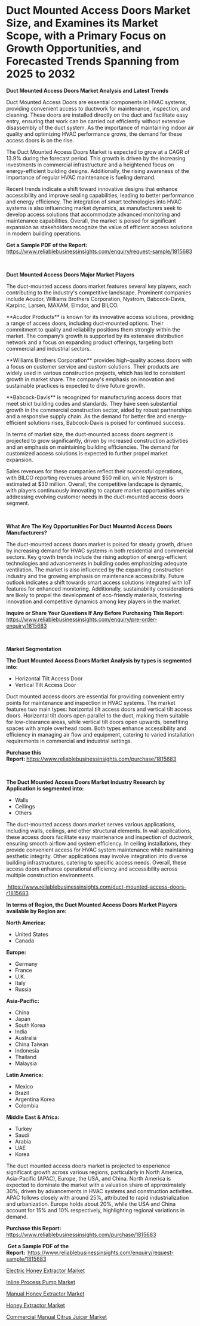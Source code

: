 <p><h1>Duct Mounted Access Doors Market Size, and Examines its Market Scope, with a Primary Focus on Growth Opportunities, and Forecasted Trends Spanning from 2025 to 2032</h1></p><p><strong>Duct Mounted Access Doors Market Analysis and Latest Trends</strong></p>
<p><p>Duct Mounted Access Doors are essential components in HVAC systems, providing convenient access to ductwork for maintenance, inspection, and cleaning. These doors are installed directly on the duct and facilitate easy entry, ensuring that work can be carried out efficiently without extensive disassembly of the duct system. As the importance of maintaining indoor air quality and optimizing HVAC performance grows, the demand for these access doors is on the rise.</p><p>The Duct Mounted Access Doors Market is expected to grow at a CAGR of 13.9% during the forecast period. This growth is driven by the increasing investments in commercial infrastructure and a heightened focus on energy-efficient building designs. Additionally, the rising awareness of the importance of regular HVAC maintenance is fueling demand. </p><p>Recent trends indicate a shift toward innovative designs that enhance accessibility and improve sealing capabilities, leading to better performance and energy efficiency. The integration of smart technologies into HVAC systems is also influencing market dynamics, as manufacturers seek to develop access solutions that accommodate advanced monitoring and maintenance capabilities. Overall, the market is poised for significant expansion as stakeholders recognize the value of efficient access solutions in modern building operations.</p></p>
<p><strong>Get a Sample PDF of the Report:&nbsp;</strong> <a href="https://www.reliablebusinessinsights.com/enquiry/request-sample/1815683?utm_campaign=1091&utm_medium=2&utm_source=Github&utm_content=ia&utm_term=19022025&utm_id=duct-mounted-access-doors">https://www.reliablebusinessinsights.com/enquiry/request-sample/1815683</a></p>
<p>&nbsp;</p>
<p><strong>Duct Mounted Access Doors Major Market Players</strong></p>
<p><p>The duct-mounted access doors market features several key players, each contributing to the industry's competitive landscape. Prominent companies include Acudor, Williams Brothers Corporation, Nystrom, Babcock-Davis, Karpinc, Larsen, MAXAM, Elmdor, and BILCO.</p><p>**Acudor Products** is known for its innovative access solutions, providing a range of access doors, including duct-mounted options. Their commitment to quality and reliability positions them strongly within the market. The company’s growth is supported by its extensive distribution network and a focus on expanding product offerings, targeting both commercial and industrial sectors.</p><p>**Williams Brothers Corporation** provides high-quality access doors with a focus on customer service and custom solutions. Their products are widely used in various construction projects, which has led to consistent growth in market share. The company's emphasis on innovation and sustainable practices is expected to drive future growth.</p><p>**Babcock-Davis** is recognized for manufacturing access doors that meet strict building codes and standards. They have seen substantial growth in the commercial construction sector, aided by robust partnerships and a responsive supply chain. As the demand for better fire and energy-efficient solutions rises, Babcock-Davis is poised for continued success.</p><p>In terms of market size, the duct-mounted access doors segment is projected to grow significantly, driven by increased construction activities and an emphasis on maintaining building efficiencies. The demand for customized access solutions is expected to further propel market expansion.</p><p>Sales revenues for these companies reflect their successful operations, with BILCO reporting revenues around $50 million, while Nystrom is estimated at $30 million. Overall, the competitive landscape is dynamic, with players continuously innovating to capture market opportunities while addressing evolving customer needs in the duct-mounted access doors segment.</p></p>
<p>&nbsp;</p>
<p><strong>What Are The Key Opportunities For Duct Mounted Access Doors Manufacturers?</strong></p>
<p><p>The duct-mounted access doors market is poised for steady growth, driven by increasing demand for HVAC systems in both residential and commercial sectors. Key growth trends include the rising adoption of energy-efficient technologies and advancements in building codes emphasizing adequate ventilation. The market is also influenced by the expanding construction industry and the growing emphasis on maintenance accessibility. Future outlook indicates a shift towards smart access solutions integrated with IoT features for enhanced monitoring. Additionally, sustainability considerations are likely to propel the development of eco-friendly materials, fostering innovation and competitive dynamics among key players in the market.</p></p>
<p><strong>Inquire or Share Your Questions If Any Before Purchasing This Report:</strong> <a href="https://www.reliablebusinessinsights.com/enquiry/pre-order-enquiry/1815683?utm_campaign=1091&utm_medium=2&utm_source=Github&utm_content=ia&utm_term=19022025&utm_id=duct-mounted-access-doors">https://www.reliablebusinessinsights.com/enquiry/pre-order-enquiry/1815683</a></p>
<p>&nbsp;</p>
<p><strong>Market Segmentation</strong></p>
<p><strong>The Duct Mounted Access Doors Market Analysis by types is segmented into:</strong></p>
<p><ul><li>Horizontal Tilt Access Door</li><li>Vertical Tilt Access Door</li></ul></p>
<p><p>Duct mounted access doors are essential for providing convenient entry points for maintenance and inspection in HVAC systems. The market features two main types: horizontal tilt access doors and vertical tilt access doors. Horizontal tilt doors open parallel to the duct, making them suitable for low-clearance areas, while vertical tilt doors open upwards, benefiting spaces with ample overhead room. Both types enhance accessibility and efficiency in managing air flow and equipment, catering to varied installation requirements in commercial and industrial settings.</p></p>
<p><strong>Purchase this Report:&nbsp;</strong><a href="https://www.reliablebusinessinsights.com/purchase/1815683?utm_campaign=1091&utm_medium=2&utm_source=Github&utm_content=ia&utm_term=19022025&utm_id=duct-mounted-access-doors">https://www.reliablebusinessinsights.com/purchase/1815683</a></p>
<p>&nbsp;</p>
<p><strong>The Duct Mounted Access Doors Market Industry Research by Application is segmented into:</strong></p>
<p><ul><li>Walls</li><li>Ceilings</li><li>Others</li></ul></p>
<p><p>The duct-mounted access doors market serves various applications, including walls, ceilings, and other structural elements. In wall applications, these access doors facilitate easy maintenance and inspection of ductwork, ensuring smooth airflow and system efficiency. In ceiling installations, they provide convenient access for HVAC system maintenance while maintaining aesthetic integrity. Other applications may involve integration into diverse building infrastructures, catering to specific access needs. Overall, these access doors enhance operational efficiency and accessibility across multiple construction environments.</p></p>
<p><a href="https://www.reliablebusinessinsights.com/duct-mounted-access-doors-r1815683?utm_campaign=1091&utm_medium=2&utm_source=Github&utm_content=ia&utm_term=19022025&utm_id=duct-mounted-access-doors">&nbsp;https://www.reliablebusinessinsights.com/duct-mounted-access-doors-r1815683</a></p>
<p><strong>In terms of Region, the Duct Mounted Access Doors Market Players available by Region are:</strong></p>
<p>
    <p> <strong> North America: </strong>
        <ul>
            <li>United States</li>
            <li>Canada</li>
        </ul>
        </p> 
    <p> <strong> Europe: </strong>
        <ul>
            <li>Germany</li>
            <li>France</li>
            <li>U.K.</li>
            <li>Italy</li>
            <li>Russia</li>
        </ul>
        </p> 
    <p> <strong> Asia-Pacific: </strong>
        <ul>
            <li>China</li>
            <li>Japan</li>
            <li>South Korea</li>
            <li>India</li>
            <li>Australia</li>
            <li>China Taiwan</li>
            <li>Indonesia</li>
            <li>Thailand</li>
            <li>Malaysia</li>
        </ul>
        </p> 
    <p> <strong> Latin America: </strong>
        <ul>
            <li>Mexico</li>
            <li>Brazil</li>
            <li>Argentina Korea</li>
            <li>Colombia</li>
        </ul>
        </p> 
    <p> <strong> Middle East & Africa: </strong>
        <ul>
            <li>Turkey</li>
            <li>Saudi</li>
            <li>Arabia</li>
            <li>UAE</li>
            <li>Korea</li>
        </ul>
    </p>
    </p>
<p><p>The duct mounted access doors market is projected to experience significant growth across various regions, particularly in North America, Asia-Pacific (APAC), Europe, the USA, and China. North America is expected to dominate the market with a valuation share of approximately 30%, driven by advancements in HVAC systems and construction activities. APAC follows closely with around 25%, attributed to rapid industrialization and urbanization. Europe holds about 20%, while the USA and China account for 15% and 10% respectively, highlighting regional variations in demand.</p></p>
<p><strong>Purchase this Report: </strong><a href="https://www.reliablebusinessinsights.com/purchase/1815683?utm_campaign=1091&utm_medium=2&utm_source=Github&utm_content=ia&utm_term=19022025&utm_id=duct-mounted-access-doors">https://www.reliablebusinessinsights.com/purchase/1815683</a></p>
<p>&nbsp;<strong>Get a Sample PDF of the Report:&nbsp;&nbsp;</strong><a href="https://www.reliablebusinessinsights.com/enquiry/request-sample/1815683?utm_campaign=1091&utm_medium=2&utm_source=Github&utm_content=ia&utm_term=19022025&utm_id=duct-mounted-access-doors">https://www.reliablebusinessinsights.com/enquiry/request-sample/1815683</a></p>
<p><strong></strong></p>
<p><p><a href="https://github.com/hneefdelwyn/Market-Research-Report-List-1/blob/main/electric-honey-extractor-market.md?utm_campaign=1091&utm_medium=2&utm_source=Github&utm_content=ia&utm_term=19022025&utm_id=duct-mounted-access-doors">Electric Honey Extractor Market</a></p><p><a href="https://github.com/enolvesey/Market-Research-Report-List-1/blob/main/inline-process-pump-market.md?utm_campaign=1091&utm_medium=2&utm_source=Github&utm_content=ia&utm_term=19022025&utm_id=duct-mounted-access-doors">Inline Process Pump Market</a></p><p><a href="https://github.com/lestymbango/Market-Research-Report-List-1/blob/main/manual-honey-extractor-market.md?utm_campaign=1091&utm_medium=2&utm_source=Github&utm_content=ia&utm_term=19022025&utm_id=duct-mounted-access-doors">Manual Honey Extractor Market</a></p><p><a href="https://github.com/sevitadwiani/Market-Research-Report-List-1/blob/main/honey-extractor-market.md?utm_campaign=1091&utm_medium=2&utm_source=Github&utm_content=ia&utm_term=19022025&utm_id=duct-mounted-access-doors">Honey Extractor Market</a></p><p><a href="https://github.com/felishtimoti/Market-Research-Report-List-1/blob/main/commercial-manual-citrus-juicer-market.md?utm_campaign=1091&utm_medium=2&utm_source=Github&utm_content=ia&utm_term=19022025&utm_id=duct-mounted-access-doors">Commercial Manual Citrus Juicer Market</a></p></p>